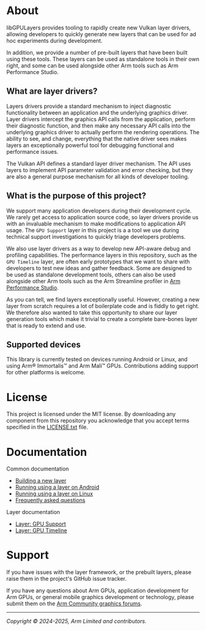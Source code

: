 # About

libGPULayers provides tooling to rapidly create new Vulkan layer drivers,
allowing developers to quickly generate new layers that can be used for
ad hoc experiments during development.

In addition, we provide a number of pre-built layers that have been built
using these tools. These layers can be used as standalone tools in their
own right, and some can be used alongside other Arm tools such as Arm
Performance Studio.

## What are layer drivers?

Layers drivers provide a standard mechanism to inject diagnostic functionality
between an application and the underlying graphics driver. Layer drivers
intercept the graphics API calls from the application, perform their diagnostic
function, and then make any necessary API calls into the underlying graphics
driver to actually perform the rendering operations. The ability to see, and
change, everything that the native driver sees makes layers an exceptionally
powerful tool for debugging functional and performance issues.

The Vulkan API defines a standard layer driver mechanism. The API uses layers
to implement API parameter validation and error checking, but they are also a
general purpose mechanism for all kinds of developer tooling.

## What is the purpose of this project?

We support many application developers during their development cycle. We
rarely get access to application source code, so layer drivers provide us with
an invaluable mechanism to make modifications to application API usage. The
`GPU Support` layer in this project is a a tool we use during technical support
investigations to quickly triage developers problems.

We also use layer drivers as a way to develop new API-aware debug and profiling
capabilities. The performance layers in this repository, such as the
`GPU Timeline` layer, are often early prototypes that we want to share with
developers to test new ideas and gather feedback. Some are designed to be used
as standalone development tools, others can also be used alongside other Arm
tools such as the Arm Streamline profiler in [Arm Performance Studio][2].

As you can tell, we find layers exceptionally useful. However, creating a new
layer from scratch requires a lot of boilerplate code and is fiddly to get
right. We therefore also wanted to take this opportunity to share our layer
generation tools which make it trivial to create a complete bare-bones layer
that is ready to extend and use.

## Supported devices

This library is currently tested on devices running Android or Linux, and using
Arm® Immortalis™ and Arm Mali™ GPUs. Contributions adding support for other
platforms is welcome.

# License

This project is licensed under the MIT license. By downloading any component
from this repository you acknowledge that you accept terms specified in the
[LICENSE.txt](LICENSE.txt) file.

# Documentation

Common documentation

* [Building a new layer](./docs/building.md)
* [Running using a layer on Android](./docs/running_android.md)
* [Running using a layer on Linux](./docs/running_linux.md)
* [Frequently asked questions](./docs/faq.md)

Layer documentation

* [Layer: GPU Support](./layer_gpu_support/README_LAYER.md)
* [Layer: GPU Timeline](./layer_gpu_support/README_LAYER.md)

# Support

If you have issues with the layer framework, or the prebuilt layers, please
raise them in the project's GitHub issue tracker.

If you have any questions about Arm GPUs, application development for Arm GPUs,
or general mobile graphics development or technology, please submit them on the
[Arm Community graphics forums][1].

- - -

_Copyright © 2024-2025, Arm Limited and contributors._

[1]: https://community.arm.com/support-forums/f/graphics-gaming-and-vr-forum/
[2]: https://developer.arm.com/Tools%20and%20Software/Arm%20Performance%20Studio
